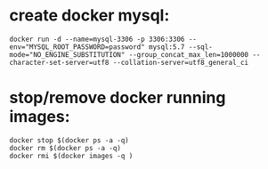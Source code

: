 # create docker mysql:
    docker run -d --name=mysql-3306 -p 3306:3306 --env="MYSQL_ROOT_PASSWORD=password" mysql:5.7 --sql-mode="NO_ENGINE_SUBSTITUTION" --group_concat_max_len=1000000 --character-set-server=utf8 --collation-server=utf8_general_ci

# stop/remove docker running images:
    docker stop $(docker ps -a -q)
    docker rm $(docker ps -a -q)
    docker rmi $(docker images -q )